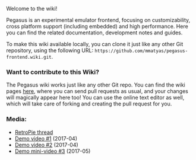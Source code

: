 Welcome to the wiki!

Pegasus is an experimental emulator frontend, focusing on customizability, cross platform support (including embedded) and high performance. Here you can find the related documentation, development notes and guides.

To make this wiki available locally, you can clone it just like any other Git repository, using the following URL: `https://github.com/mmatyas/pegasus-frontend.wiki.git`.

### Want to contribute to this Wiki?

The Pegasus wiki works just like any other Git repo. You can find the wiki pages [here](https://github.com/mmatyas/pegasus-frontend-wiki), where you can send pull requests as usual, and your changes will magically appear here too! You can use the online text editor as well, which will take care of forking and creating the pull request for you.

### Media:

- [RetroPie thread](https://retropie.org.uk/forum/topic/9598/announcing-pegasus-frontend)
- [Demo video #1](https://www.youtube.com/watch?v=BqkBGTTKjqs) (2017-04)
- [Demo video #2](https://www.youtube.com/watch?v=bWqYX54hImU) (2017-04)
- [Demo mini-video #3](http://webmshare.com/play/Prq5q) (2017-05)
